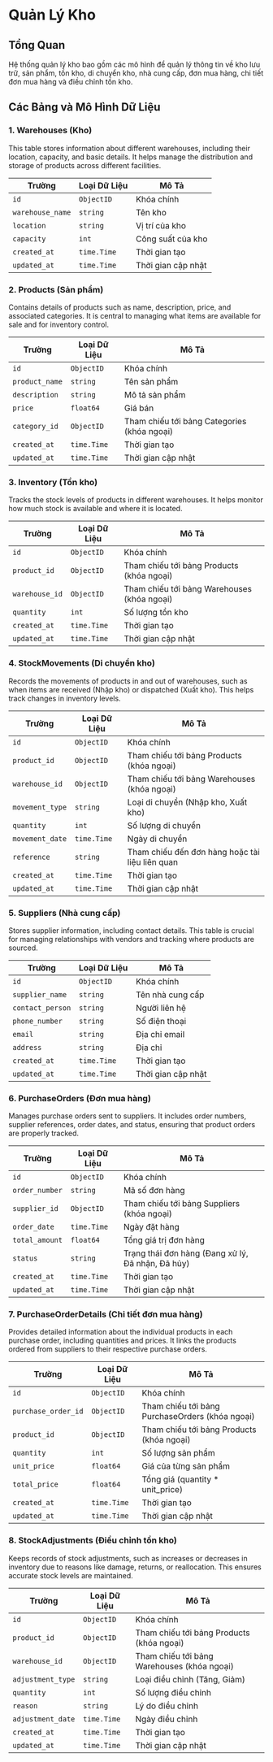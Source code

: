 # Quản Lý Kho

## Tổng Quan
Hệ thống quản lý kho bao gồm các mô hình để quản lý thông tin về kho lưu trữ, sản phẩm, tồn kho, di chuyển kho, nhà cung cấp, đơn mua hàng, chi tiết đơn mua hàng và điều chỉnh tồn kho.

## Các Bảng và Mô Hình Dữ Liệu

### 1. Warehouses (Kho)
This table stores information about different warehouses, including their location, capacity, and basic details. It helps manage the distribution and storage of products across different facilities.

| Trường           | Loại Dữ Liệu | Mô Tả              |
|------------------|--------------|--------------------|
| `id`             | `ObjectID`   | Khóa chính         |
| `warehouse_name` | `string`     | Tên kho            |
| `location`       | `string`     | Vị trí của kho     |
| `capacity`       | `int`        | Công suất của kho  |
| `created_at`     | `time.Time`  | Thời gian tạo      |
| `updated_at`     | `time.Time`  | Thời gian cập nhật |

### 2. Products (Sản phẩm)
Contains details of products such as name, description, price, and associated categories. It is central to managing what items are available for sale and for inventory control.

| Trường         | Loại Dữ Liệu | Mô Tả                                       |
|----------------|--------------|---------------------------------------------|
| `id`           | `ObjectID`   | Khóa chính                                  |
| `product_name` | `string`     | Tên sản phẩm                                |
| `description`  | `string`     | Mô tả sản phẩm                              |
| `price`        | `float64`    | Giá bán                                     |
| `category_id`  | `ObjectID`   | Tham chiếu tới bảng Categories (khóa ngoại) |
| `created_at`   | `time.Time`  | Thời gian tạo                               |
| `updated_at`   | `time.Time`  | Thời gian cập nhật                          |

### 3. Inventory (Tồn kho)
Tracks the stock levels of products in different warehouses. It helps monitor how much stock is available and where it is located.

| Trường         | Loại Dữ Liệu | Mô Tả                                       |
|----------------|--------------|---------------------------------------------|
| `id`           | `ObjectID`   | Khóa chính                                  |
| `product_id`   | `ObjectID`   | Tham chiếu tới bảng Products (khóa ngoại)   |
| `warehouse_id` | `ObjectID`   | Tham chiếu tới bảng Warehouses (khóa ngoại) |
| `quantity`     | `int`        | Số lượng tồn kho                            |
| `created_at`   | `time.Time`  | Thời gian tạo                               |
| `updated_at`   | `time.Time`  | Thời gian cập nhật                          |

### 4. StockMovements (Di chuyển kho)
Records the movements of products in and out of warehouses, such as when items are received (Nhập kho) or dispatched (Xuất kho). This helps track changes in inventory levels.

| Trường          | Loại Dữ Liệu | Mô Tả                                           |
|-----------------|--------------|-------------------------------------------------|
| `id`            | `ObjectID`   | Khóa chính                                      |
| `product_id`    | `ObjectID`   | Tham chiếu tới bảng Products (khóa ngoại)       |
| `warehouse_id`  | `ObjectID`   | Tham chiếu tới bảng Warehouses (khóa ngoại)     |
| `movement_type` | `string`     | Loại di chuyển (Nhập kho, Xuất kho)             |
| `quantity`      | `int`        | Số lượng di chuyển                              |
| `movement_date` | `time.Time`  | Ngày di chuyển                                  |
| `reference`     | `string`     | Tham chiếu đến đơn hàng hoặc tài liệu liên quan |
| `created_at`    | `time.Time`  | Thời gian tạo                                   |
| `updated_at`    | `time.Time`  | Thời gian cập nhật                              |

### 5. Suppliers (Nhà cung cấp)
Stores supplier information, including contact details. This table is crucial for managing relationships with vendors and tracking where products are sourced.

| Trường           | Loại Dữ Liệu | Mô Tả              |
|------------------|--------------|--------------------|
| `id`             | `ObjectID`   | Khóa chính         |
| `supplier_name`  | `string`     | Tên nhà cung cấp   |
| `contact_person` | `string`     | Người liên hệ      |
| `phone_number`   | `string`     | Số điện thoại      |
| `email`          | `string`     | Địa chỉ email      |
| `address`        | `string`     | Địa chỉ            |
| `created_at`     | `time.Time`  | Thời gian tạo      |
| `updated_at`     | `time.Time`  | Thời gian cập nhật |

### 6. PurchaseOrders (Đơn mua hàng)
Manages purchase orders sent to suppliers. It includes order numbers, supplier references, order dates, and status, ensuring that product orders are properly tracked.

| Trường         | Loại Dữ Liệu | Mô Tả                                             |
|----------------|--------------|---------------------------------------------------|
| `id`           | `ObjectID`   | Khóa chính                                        |
| `order_number` | `string`     | Mã số đơn hàng                                    |
| `supplier_id`  | `ObjectID`   | Tham chiếu tới bảng Suppliers (khóa ngoại)        |
| `order_date`   | `time.Time`  | Ngày đặt hàng                                     |
| `total_amount` | `float64`    | Tổng giá trị đơn hàng                             |
| `status`       | `string`     | Trạng thái đơn hàng (Đang xử lý, Đã nhận, Đã hủy) |
| `created_at`   | `time.Time`  | Thời gian tạo                                     |
| `updated_at`   | `time.Time`  | Thời gian cập nhật                                |

### 7. PurchaseOrderDetails (Chi tiết đơn mua hàng)
Provides detailed information about the individual products in each purchase order, including quantities and prices. It links the products ordered from suppliers to their respective purchase orders.

| Trường              | Loại Dữ Liệu | Mô Tả                                           |
|---------------------|--------------|-------------------------------------------------|
| `id`                | `ObjectID`   | Khóa chính                                      |
| `purchase_order_id` | `ObjectID`   | Tham chiếu tới bảng PurchaseOrders (khóa ngoại) |
| `product_id`        | `ObjectID`   | Tham chiếu tới bảng Products (khóa ngoại)       |
| `quantity`          | `int`        | Số lượng sản phẩm                               |
| `unit_price`        | `float64`    | Giá của từng sản phẩm                           |
| `total_price`       | `float64`    | Tổng giá (quantity * unit_price)                |
| `created_at`        | `time.Time`  | Thời gian tạo                                   |
| `updated_at`        | `time.Time`  | Thời gian cập nhật                              |

### 8. StockAdjustments (Điều chỉnh tồn kho)
Keeps records of stock adjustments, such as increases or decreases in inventory due to reasons like damage, returns, or reallocation. This ensures accurate stock levels are maintained.

| Trường            | Loại Dữ Liệu | Mô Tả                                       |
|-------------------|--------------|---------------------------------------------|
| `id`              | `ObjectID`   | Khóa chính                                  |
| `product_id`      | `ObjectID`   | Tham chiếu tới bảng Products (khóa ngoại)   |
| `warehouse_id`    | `ObjectID`   | Tham chiếu tới bảng Warehouses (khóa ngoại) |
| `adjustment_type` | `string`     | Loại điều chỉnh (Tăng, Giảm)                |
| `quantity`        | `int`        | Số lượng điều chỉnh                         |
| `reason`          | `string`     | Lý do điều chỉnh                            |
| `adjustment_date` | `time.Time`  | Ngày điều chỉnh                             |
| `created_at`      | `time.Time`  | Thời gian tạo                               |
| `updated_at`      | `time.Time`  | Thời gian cập nhật                          |
